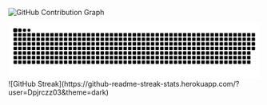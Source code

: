 
![GitHub Contribution Graph](https://github-readme-activity-graph.vercel.app/graph?username=Dpjrczz03&theme=react)

<picture>
  <source media="(prefers-color-scheme: dark)" srcset="https://raw.githubusercontent.com/Dpjrczz03/Dpjrczz03/output/github-contribution-grid-snake-dark.svg">
<!--   <source media="(prefers-color-scheme: light)" srcset="https://raw.githubusercontent.com/Dpjrczz03/Dpjrczz03/output/github-contribution-grid-snake.svg"> -->
  <img alt="github contribution grid snake animation" src="https://raw.githubusercontent.com/Dpjrczz03/Dpjrczz03/output/github-contribution-grid-snake.svg">
</picture>
![GitHub Streak](https://github-readme-streak-stats.herokuapp.com/?user=Dpjrczz03&theme=dark)





<!--
**Dpjrczz03/Dpjrczz03** is a ✨ _special_ ✨ repository because its `README.md` (this file) appears on your GitHub profile.

Here are some ideas to get you started:

- 🔭 I’m currently working on ...
- 🌱 I’m currently learning ...
- 👯 I’m looking to collaborate on ...
- 🤔 I’m looking for help with ...
- 💬 Ask me about ...
- 📫 How to reach me: ...
- 😄 Pronouns: ...
- ⚡ Fun fact: ...
-->
